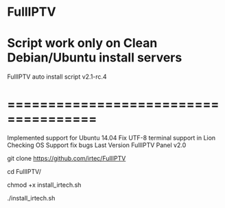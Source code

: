 # FullIPTV

# Script work only on Clean Debian/Ubuntu install servers
FullIPTV auto install script v2.1-rc.4
# =====================================

Implemented support for Ubuntu 14.04
Fix UTF-8 terminal support in Lion
Checking OS Support
fix bugs
Last Version FullIPTV Panel v2.0


git clone https://github.com/irtec/FullIPTV

cd FullIPTV/

chmod +x install_irtech.sh

./install_irtech.sh
